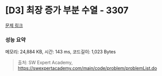 # [D3] 최장 증가 부분 수열 - 3307 

[문제 링크](https://swexpertacademy.com/main/code/problem/problemDetail.do?contestProbId=AWBOKg-a6l0DFAWr) 

### 성능 요약

메모리: 24,884 KB, 시간: 143 ms, 코드길이: 1,023 Bytes



> 출처: SW Expert Academy, https://swexpertacademy.com/main/code/problem/problemList.do